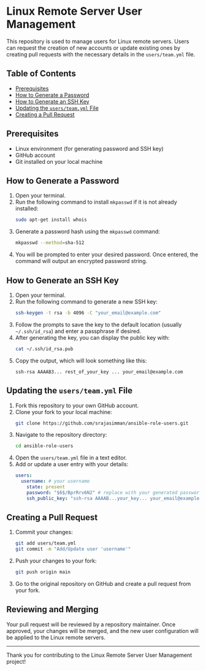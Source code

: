 # Linux Remote Server User Management

This repository is used to manage users for Linux remote servers. Users can request the creation of new accounts or update existing ones by creating pull requests with the necessary details in the `users/team.yml` file.

## Table of Contents

- [Prerequisites](#prerequisites)
- [How to Generate a Password](#how-to-generate-a-password)
- [How to Generate an SSH Key](#how-to-generate-an-ssh-key)
- [Updating the `users/team.yml` File](#updating-the-usersteamyml-file)
- [Creating a Pull Request](#creating-a-pull-request)

## Prerequisites

- Linux environment (for generating password and SSH key)
- GitHub account
- Git installed on your local machine

## How to Generate a Password

1. Open your terminal.
2. Run the following command to install `mkpasswd` if it is not already installed:
    ```sh
    sudo apt-get install whois
    ```
3. Generate a password hash using the `mkpasswd` command:
    ```sh
    mkpasswd --method=sha-512
    ```
4. You will be prompted to enter your desired password. Once entered, the command will output an encrypted password string.

## How to Generate an SSH Key

1. Open your terminal.
2. Run the following command to generate a new SSH key:
    ```sh
    ssh-keygen -t rsa -b 4096 -C "your_email@example.com"
    ```
3. Follow the prompts to save the key to the default location (usually `~/.ssh/id_rsa`) and enter a passphrase if desired.
4. After generating the key, you can display the public key with:
    ```sh
    cat ~/.ssh/id_rsa.pub
    ```
5. Copy the output, which will look something like this:
    ```
    ssh-rsa AAAAB3... rest_of_your_key ... your_email@example.com
    ```

## Updating the `users/team.yml` File

1. Fork this repository to your own GitHub account.
2. Clone your fork to your local machine:
    ```sh
    git clone https://github.com/srajasimman/ansible-role-users.git
    ```
3. Navigate to the repository directory:
    ```sh
    cd ansible-role-users
    ```
4. Open the `users/team.yml` file in a text editor.
5. Add or update a user entry with your details:
    ```yaml
    users:
      username: # your username
        state: present
        password: "$6$/BprRrv6N2" # replace with your generated password hash
        ssh_public_key: "ssh-rsa AAAAB...your_key... your_email@example.com"
    ```

## Creating a Pull Request

1. Commit your changes:
    ```sh
    git add users/team.yml
    git commit -m "Add/Update user 'username'"
    ```
2. Push your changes to your fork:
    ```sh
    git push origin main
    ```
3. Go to the original repository on GitHub and create a pull request from your fork.

## Reviewing and Merging

Your pull request will be reviewed by a repository maintainer. Once approved, your changes will be merged, and the new user configuration will be applied to the Linux remote servers.

---

Thank you for contributing to the Linux Remote Server User Management project!

